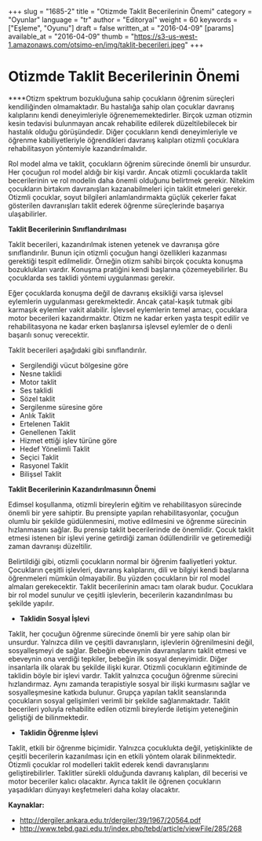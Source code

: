 +++
slug = "1685-2"
title = "Otizmde Taklit Becerilerinin Önemi"
category = "Oyunlar"
language = "tr"
author = "Editoryal"
weight = 60
keywords = ["Eşleme", "Oyunu"]
draft = false
written_at = "2016-04-09"
[params]
available_at = "2016-04-09"
thumb = "https://s3-us-west-1.amazonaws.com/otsimo-en/img/taklit-becerileri.jpeg"
+++

# Otizmde Taklit Becerilerinin Önemi

****Otizm spektrum bozukluğuna sahip çocukların öğrenim süreçleri kendiliğinden olmamaktadır. Bu hastalığa sahip olan çocuklar davranış kalıplarını kendi deneyimleriyle öğrenememektedirler. Birçok uzman otizmin kesin tedavisi bulunmayan ancak rehabilite edilerek düzeltilebilecek bir hastalık olduğu görüşündedir. Diğer çocukların kendi deneyimleriyle ve öğrenme kabiliyetleriyle öğrendikleri davranış kalıpları otizmli çocuklara rehabilitasyon yöntemiyle kazandırılmalıdır.

Rol model alma ve taklit, çocukların öğrenim sürecinde önemli bir unsurdur. Her çocuğun rol model aldığı bir kişi vardır. Ancak otizmli çocuklarda taklit becerilerinin ve rol modelin daha önemli olduğunu belirtmek gerekir. Nitekim çocukların birtakım davranışları kazanabilmeleri için taklit etmeleri gerekir. Otizmli çocuklar, soyut bilgileri anlamlandırmakta güçlük çekerler fakat gösterilen davranışları taklit ederek öğrenme süreçlerinde başarıya ulaşabilirler.


**Taklit Becerilerinin Sınıflandırılması**

Taklit becerileri, kazandırılmak istenen yetenek ve davranışa göre sınıflandırılır. Bunun için otizmli çocuğun hangi özellikleri kazanması gerektiği tespit edilmelidir. Örneğin otizm sahibi birçok çocukta konuşma bozuklukları vardır. Konuşma pratiğini kendi başlarına çözemeyebilirler. Bu çocuklarda ses taklidi yöntemi uygulanması gerekir.

Eğer çocuklarda konuşma değil de davranış eksikliği varsa işlevsel eylemlerin uygulanması gerekmektedir. Ancak çatal-kaşık tutmak gibi karmaşık eylemler vakit alabilir. İşlevsel eylemlerin temel amacı, çocuklara motor becerileri kazandırmaktır. Otizm ne kadar erken yaşta tespit edilir ve rehabilitasyona ne kadar erken başlanırsa işlevsel eylemler de o denli başarılı sonuç verecektir.

Taklit becerileri aşağıdaki gibi sınıflandırılır.

  * Sergilendiği vücut bölgesine göre
  * Nesne taklidi
  * Motor taklit
  * Ses taklidi
  * Sözel taklit
  * Sergilenme süresine göre
  * Anlık Taklit
  * Ertelenen Taklit
  * Genellenen Taklit
  * Hizmet ettiği işlev türüne göre
  * Hedef Yönelimli Taklit
  * Seçici Taklit
  * Rasyonel Taklit
  * Bilişsel Taklit

**Taklit Becerilerinin Kazandırılmasının Önemi**

Edimsel koşullanma, otizmli bireylerin eğitim ve rehabilitasyon sürecinde önemli bir yere sahiptir. Bu prensipte yapılan rehabilitasyonlar, çocuğun olumlu bir şekilde güdülenmesini, motive edilmesini ve öğrenme sürecinin hızlanmasını sağlar. Bu prensip taklit becerilerinde de önemlidir. Çocuk taklit etmesi istenen bir işlevi yerine getirdiği zaman ödüllendirilir ve getiremediği zaman davranışı düzeltilir.

Belirtildiği gibi, otizmli çocukların normal bir öğrenim faaliyetleri yoktur. Çocukların çeşitli işlevleri, davranış kalıplarını, dili ve bilgiyi kendi başlarına öğrenmeleri mümkün olmayabilir. Bu yüzden çocukların bir rol model almaları gerekecektir. Taklit becerilerinin amacı tam olarak budur. Çocuklara bir rol model sunulur ve çeşitli işlevlerin, becerilerin kazandırılması bu şekilde yapılır.

  * **Taklidin Sosyal İşlevi**

Taklit, her çocuğun öğrenme sürecinde önemli bir yere sahip olan bir unsurdur. Yalnızca dilin ve çeşitli davranışların, işlevlerin öğrenilmesini değil, sosyalleşmeyi de sağlar. Bebeğin ebeveynin davranışlarını taklit etmesi ve ebeveynin ona verdiği tepkiler, bebeğin ilk sosyal deneyimidir. Diğer insanlarla ilk olarak bu şekilde ilişki kurar. Otizmli çocukların eğitiminde de taklidin böyle bir işlevi vardır. Taklit yalnızca çocuğun öğrenme sürecini hızlandırmaz. Aynı zamanda terapistiyle sosyal bir ilişki kurmasını sağlar ve sosyalleşmesine katkıda bulunur. Grupça yapılan taklit seanslarında çocukların sosyal gelişimleri verimli bir şekilde sağlanmaktadır. Taklit becerileri yoluyla rehabilite edilen otizmli bireylerde iletişim yeteneğinin geliştiği de bilinmektedir.

  * **Taklidin Öğrenme İşlevi**

Taklit, etkili bir öğrenme biçimidir. Yalnızca çocuklukta değil, yetişkinlikte de çeşitli becerilerin kazanılması için en etkili yöntem olarak bilinmektedir. Otizmli çocuklar rol modelleri taklit ederek kendi davranışlarını geliştirebilirler. Taklitler sürekli olduğunda davranış kalıpları, dil becerisi ve motor beceriler kalıcı olacaktır. Ayrıca taklit ile öğrenen çocukların yaşadıkları dünyayı keşfetmeleri daha kolay olacaktır.

**Kaynaklar:**

  * http://dergiler.ankara.edu.tr/dergiler/39/1967/20564.pdf
  * http://www.tebd.gazi.edu.tr/index.php/tebd/article/viewFile/285/268
